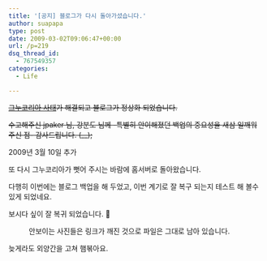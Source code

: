 ```yaml
---
title: '[공지] 블로그가 다시 돌아가셨습니다.'
author: suapapa
type: post
date: 2009-03-02T09:06:47+00:00
url: /p=219
dsq_thread_id:
  - 767549357
categories:
  - Life

---
```

[<strike>그누코리아 사태</strike>][1]<strike>가 해결되고 블로그가 정상화 되었습니다.</strike>

<strike>수고해주신 jpaker 님, 강분도 님께 -특별히 안이해졌던 백업의 중요성을 새삼 일깨워 주신 점- 감사드립니다. (__);</strike>

2009년 3월 10일 추가

또 다시 그누코리아가 뻣어 주시는 바람에 홈서버로 돌아왔습니다.

다행히 이번에는 블로그 백업을 해 두었고, 이번 계기로 잘 복구 되는지 테스트 해 볼수 있게 되었네요.

보시다 싶이 잘 복귀 되었습니다. 🙂

<p style="margin-left: 40px;">
  안보이는 사진들은 링크가 깨진 것으로 파일은 그대로 남아 있습니다.
</p>

늦게라도 외양간을 고쳐 햄볶아요.

 

 [1]: http://www.ubuntu.or.kr/viewtopic.php?f=4&t=4098